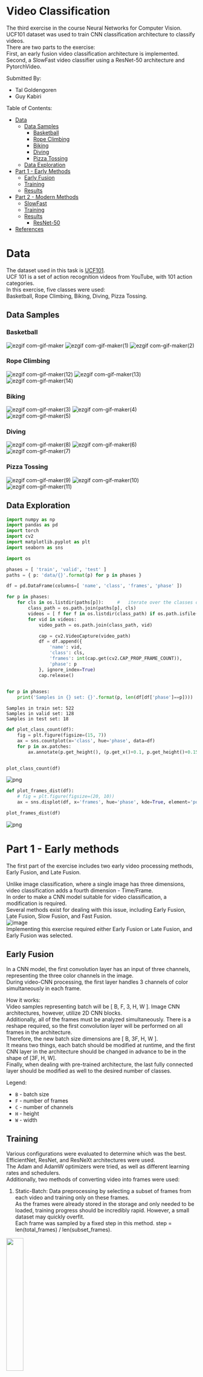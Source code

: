 # Video Classification
The third exercise in the course Neural Networks for Computer Vision.  
UCF101 dataset was used to train CNN classification architecture to classify videos.  
There are two parts to the exercise:  
First, an early fusion video classification architecture is implemented.  
Second, a SlowFast video classifier using a ResNet-50 architecture and PytorchVideo.

Submitted By:

* Tal Goldengoren
* Guy Kabiri

Table of Contents:
* [Data](#data)
    * [Data Samples](#data-samples)
        * [Basketball](#basketball-samples)
        * [Rope Climbing](#ropeclimbing-samples)
        * [Biking](#biking-samples)
        * [Diving](#diving-samples)
        * [Pizza Tossing](#pizzatossing-samples)
    * [Data Exploration](#data-exp)
* [Part 1 - Early Methods](#part1)
    * [Early Fusion](#early-fusion)
    * [Training](#part1-training)
    * [Results](#part1-results)
* [Part 2 - Modern Methods](#part2)
    * [SlowFast](#slowfast)
    * [Training](#part2-training)
    * [Results](#part2-results)
        * [ResNet-50](#part2-resnet50)
* [References](#refs)

# Data <span id="data"><span>

The dataset used in this task is [UCF101](https://www.crcv.ucf.edu/data/UCF101.php).  
UCF 101 is a set of action recognition videos from YouTube, with 101 action categories.  
In this exercise, five classes were used:  
Basketball, Rope Climbing, Biking, Diving, Pizza Tossing.

## Data Samples <span id="data-samples"></span>

### Basketball <span id="basketball-samples"></span>
![ezgif com-gif-maker](https://user-images.githubusercontent.com/52006798/146648149-7b2a60dd-c4dc-486d-bf74-6ee36b51e24b.gif)
![ezgif com-gif-maker(1)](https://user-images.githubusercontent.com/52006798/146648151-e9b93f3f-75f9-4ba8-af38-b9360b709563.gif)
![ezgif com-gif-maker(2)](https://user-images.githubusercontent.com/52006798/146648154-893fdd3f-9f9b-4348-9e62-1ee6f4d24994.gif)

### Rope Climbing <span id="ropeclimbing-samples"></span>

![ezgif com-gif-maker(12)](https://user-images.githubusercontent.com/52006798/146648141-c1d88761-cb3c-44fc-bd1d-adc078c49eb7.gif)
![ezgif com-gif-maker(13)](https://user-images.githubusercontent.com/52006798/146648144-bcd00631-6c35-4d2b-8bf8-dbe949401702.gif)
![ezgif com-gif-maker(14)](https://user-images.githubusercontent.com/52006798/146648146-e1c00dd1-80d8-4f62-82bd-b861782ea643.gif)

### Biking <span id="biking-samples"></span>

![ezgif com-gif-maker(3)](https://user-images.githubusercontent.com/52006798/146648156-c329b5d9-271f-49d9-b420-0d88f1d0cad6.gif)
![ezgif com-gif-maker(4)](https://user-images.githubusercontent.com/52006798/146648158-ec8451ae-8bba-4808-8783-edfe74f3cec9.gif)
![ezgif com-gif-maker(5)](https://user-images.githubusercontent.com/52006798/146648160-2b1e509a-d324-4739-8081-268f6ad2c229.gif)

### Diving <span id="diving-samples"></span>

![ezgif com-gif-maker(8)](https://user-images.githubusercontent.com/52006798/146648134-1f1960fb-0d1c-40f4-8bde-68e9b07e917a.gif)
![ezgif com-gif-maker(6)](https://user-images.githubusercontent.com/52006798/146648167-f6eb1d56-9c7a-4146-95dc-5a49fdc54fd7.gif)
![ezgif com-gif-maker(7)](https://user-images.githubusercontent.com/52006798/146648171-d3c9ba37-78b4-4f12-af1f-2bdd28eb22a8.gif)

### Pizza Tossing <span id="pizzatossing-samples"></span>

![ezgif com-gif-maker(9)](https://user-images.githubusercontent.com/52006798/146648135-2ebf956e-e239-4d8d-9d52-57c34070be83.gif)
![ezgif com-gif-maker(10)](https://user-images.githubusercontent.com/52006798/146648137-fdb8c9b9-f80b-4bf9-94d2-2a6188312040.gif)
![ezgif com-gif-maker(11)](https://user-images.githubusercontent.com/52006798/146648140-6b541150-45c9-4de5-914b-f74867f7a74e.gif)

## Data Exploration <span id="data-exp"></span>


```python
import numpy as np
import pandas as pd
import torch
import cv2
import matplotlib.pyplot as plt
import seaborn as sns

import os
```


```python
phases = [ 'train', 'valid', 'test' ]
paths = { p: 'data/{}'.format(p) for p in phases }
```


```python
df = pd.DataFrame(columns=[ 'name', 'class', 'frames', 'phase' ])
```


```python
for p in phases:
    for cls in os.listdir(paths[p]):     #   iterate over the classes of each phase
        class_path = os.path.join(paths[p], cls)
        videos = [ f for f in os.listdir(class_path) if os.path.isfile(os.path.join(class_path, f)) ]
        for vid in videos:
            video_path = os.path.join(class_path, vid)

            cap = cv2.VideoCapture(video_path)
            df = df.append({
                'name': vid,
                'class': cls,
                'frames': int(cap.get(cv2.CAP_PROP_FRAME_COUNT)),
                'phase': p
            }, ignore_index=True)
            cap.release()
            
```


```python
for p in phases:
    print('Samples in {} set: {}'.format(p, len(df[df['phase']==p])))
```

    Samples in train set: 522
    Samples in valid set: 128
    Samples in test set: 18



```python
def plot_class_count(df):
    fig = plt.figure(figsize=(15, 7))
    ax = sns.countplot(x='class', hue='phase', data=df)
    for p in ax.patches:
        ax.annotate(p.get_height(), (p.get_x()+0.1, p.get_height()+0.15))


plot_class_count(df)
```


    
![png](submission_files/submission_16_0.png)
    



```python
def plot_frames_dist(df):
    # fig = plt.figure(figsize=(20, 10))
    ax = sns.displot(df, x='frames', hue='phase', kde=True, element='poly', col='class', )

plot_frames_dist(df)
```


    
![png](submission_files/submission_17_0.png)
    


# Part 1 - Early methods <span id="part1"><span>
The first part of the exercise includes two early video processing methods, Early Fusion, and Late Fusion.  

Unlike image classification, where a single image has three dimensions, video classification adds a fourth dimension - Time/Frame.  
In order to make a CNN model suitable for video classification, a modification is required.  
Several methods exist for dealing with this issue, including Early Fusion, Late Fusion, Slow Fusion, and Fast Fusion.  
![image](https://user-images.githubusercontent.com/52006798/146635639-db3cd74f-7889-405c-ae82-1e3aaab9c0e8.png)  
Implementing this exercise required either Early Fusion or Late Fusion, and Early Fusion was selected.

## Early Fusion <span id="early-fusion"><span>
In a CNN model, the first convolution layer has an input of three channels, representing the three color channels in the image.  
During video-CNN processing, the first layer handles 3 channels of color simultaneously in each frame.  

How it works:  
Video samples representing batch will be [ B, F, 3, H, W ]. Image CNN architectures, however, utilize 2D CNN blocks.  
Additionally, all of the frames must be analyzed simultaneously. There is a reshape required, so the first convolution layer will be performed on all frames in the architecture.  
Therefore, the new batch size dimensions are [ B, 3F, H, W ].  
It means two things, each batch should be modified at runtime, and the first CNN layer in the architecture should be changed in advance to be in the shape of [3F, H, W].  
Finally, when dealing with pre-trained architecture, the last fully connected layer should be modified as well to the desired number of classes.  

Legend:  
* `B` - batch size
* `F` - number of frames
* `C` - number of channels
* `H` - height
* `W` - width

## Training <span id="part1-training"><span>
Various configurations were evaluated to determine which was the best.  
EfficientNet, ResNet, and ResNeXt architectures were used.  
The Adam and AdamW optimizers were tried, as well as different learning rates and schedulers.  
Additionally, two methods of converting video into frames were used: 

1. Static-Batch: Data preprocessing by selecting a subset of frames from each video and training only on these frames.  
As the frames were already stored in the storage and only needed to be loaded, training progress should be incredibly rapid. However, a small dataset may quickly overfit.  
Each frame was sampled by a fixed step in this method. step = len(total_frames) / len(subset_frames).  

<img src="https://user-images.githubusercontent.com/52006798/147848832-1f1e3890-9aa0-4789-b054-97c17a1d8a84.png" width="30%"/>    

2. Dynamic-Batch: Sample a random group of frames each time.  
This would be slower, but it could prevent overfitting since every time a video is loaded, a different set of frames is processed by the network.  

<img src="https://user-images.githubusercontent.com/52006798/147848886-b4e54060-7d7c-402a-9fba-ad86eb46df5c.png" width="30%"/>

## Results <span id="part1-results"><span>
The following graphs show a sample of different configurations that were tried.


<img src="https://user-images.githubusercontent.com/52006798/147827538-4083f42a-1b44-4592-a3ab-043ddd42911d.png" width="30%"/><img src="https://user-images.githubusercontent.com/52006798/147827539-1c5831b5-adb5-4d7d-884b-ebb22a231001.png" width="30%"/>

<img src="https://user-images.githubusercontent.com/52006798/147827535-844af00b-dfe3-43e9-81e3-afc93cd5c12c.png" width="30%"/><img src="https://user-images.githubusercontent.com/52006798/147827536-9aef5827-7bac-4869-ace6-36e728cb8a6b.png" width="30%"/><img src="https://user-images.githubusercontent.com/52006798/147827540-7b63f025-0fc1-448e-b5ed-5beea13a3cac.png" width="30%"/>

Finally, the preferred configuration was as follows:  

*   Pre-trained ResNet-50.
*   Pre-processed data (static dataset - the same frames were used in each video during training, instead of random ones).
*   32 frames for each video.
*   Optimizer: Adam.
*   Scheduler: ReduceLROnPlateau (factor=0.8, patience=2).
*   Learning rate: 1e-5.
*   Batch-size: 8.
*   Epochs: 100.

<img src="https://user-images.githubusercontent.com/52006798/147827800-eb667b7d-d310-4b30-aeab-c0da599c29fe.png" width="45%"/><img src="https://user-images.githubusercontent.com/52006798/147827802-d2ae0176-278b-4359-b85c-497eacaf0ad8.png" width="45%"/>

<img src="https://user-images.githubusercontent.com/52006798/147827797-b543147a-7484-4f89-a196-881043f2abf9.png" width="30%"/><img src="https://user-images.githubusercontent.com/52006798/147827798-8d0ca0ac-9f3e-436b-882d-ce220d58152b.png" width="30%"/><img src="https://user-images.githubusercontent.com/52006798/147827799-8c85523d-1104-48cb-8121-db125124737e.png" width="30%"/>

As can see above, we achieved accuracy of almost 0.9 and loss a little less than 0.7.

# Part 2 - Modern Methods <span id="part2"></span>

## SlowFast <span id="slowfast"></span>

The SlowFast architecture handles video in two ways.  
In order to capture spatial semantics, the first approach uses a low frame rate, which will be called the Slow pathway.  
A high frame rate is used in the second method, called the Fast pathway, to capture motion.  

![](https://feichtenhofer.github.io/pubs/slowfast_concept.gif)  

While both pathways use ResNet as their backbone, unlike the previous model, these use 3D CNN blocks.  
A small number of channels is used to keep the Fast pathway fast since it samples many more frames than the Slow pathway.  
In addition, the Fast pathway results are fed into the Slow pathway to improve prediction (taking into account the different shapes in each pathway).  
The results from the Slow pathway are not fed into the Fast pathway since the researchers found no improvements while executing it.

## Training <span id="part2-training"></span>

SlowFast's training phase required some modifications in the data processing.  
Firstly, SlowFast splits into 2 pathways, each of which consumes a different number of frames.  
Second, the tensor shape differs from the early method.  
While the early methods architecture was fed by [ B, F, 3, H, W ] tensors, the SlowFast architecture was fed by [ B, 3, F, H, W ].  
In order to use the same dataset, when handling a SlowFast model, the tensor needs to be reshaped into the correct dimensions and then split into two tensors.  
Getting the [ B, 3, F, H, W ] shape for the fast pathway, and the [ B, 3, F/4, H, W ] shape for the slow pathway.

## Results <span id="part2-results"></span>

Configuration used:  

*   Pre-trained SlowFast.
*   Dynamic data (sample random frames from a video at each epoch).
*   32 frames for each video.
*   Optimizer: ASGD.
*   Scheduler: ReduceLROnPlateau (factor=0.9, patience=4).
*   Scheduler: CosineAnnealingLR
*   Learning rate: 1e-3.
*   Batch-size: 4.
*   Epochs: 100.

Despite trying several different configurations, we were unable to achieve good results with the SlowFast model.  
Therefore, we can't compare the models since SlowFast should yield better results than the simpler methods.

<img src="https://user-images.githubusercontent.com/52006798/149008482-d1fa2847-8539-4e8f-818d-edce2274f427.png" width="45%"/><img src="https://user-images.githubusercontent.com/52006798/149008486-76272fc2-bbc6-420e-8964-c69227e58ea6.png" width="45%"/>

<img src="https://user-images.githubusercontent.com/52006798/149008476-4e424da6-f4c3-4029-9a31-a0315df3f4ee.png" width="30%"/><img src="https://user-images.githubusercontent.com/52006798/149008492-071af52c-0e36-4082-a422-53a921e8c12e.png" width="30%"/><img src="https://user-images.githubusercontent.com/52006798/149008494-3c0f927b-ef92-434b-ab86-55575f3828ab.png" width="30%"/>

# References <span id="refs"><span>
* [Video Classification with CNN, RNN, and PyTorch](https://medium.com/howtoai/video-classification-with-cnn-rnn-and-pytorch-abe2f9ee031)
* [Video Classification with CNN+LSTM](https://discuss.pytorch.org/t/video-classification-with-cnn-lstm/113413/4)
* [Introduction to Video Classification](https://towardsdatascience.com/introduction-to-video-classification-6c6acbc57356)
* [Justin Johnson's Lecture](https://web.eecs.umich.edu/~justincj/slides/eecs498/FA2020/598_FA2020_lecture18.pdf)
* [Christoph Feichtenhofer](https://feichtenhofer.github.io/)
* [SlowFast Explained: Dual-mode CNN for Video Understanding](https://towardsdatascience.com/slowfast-explained-dual-mode-cnn-for-video-understanding-8bf639960256)
